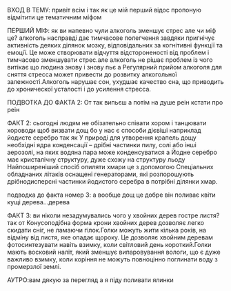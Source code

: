 ВХОД В ТЕМУ:
привіт всім і так як це мій перший відос пропоную відмітити це тематичним міфом

ПЕРШИЙ МІФ:
як ви напевно чули алкоголь зменшує стрес але чи міф це? алкоголь насправді дає тимчасове полегчення завдяки пригнічує активність деяких ділянок мозку, відповідальних за когнітивні функції та емоції. Це може створювати відчуття відстороненості від проблем і тимчасово зменшувати стрес.але алкоголь не рішає проблем із чого витікає що людина знову і знову пьє 
а Регулярний прийом алкоголя для сняття стресса может привести до розвитку алкогольної залежності.Алкоголь нарушає сон, ухудшає качество сна, що приводить до хроническої усталості і до усилення стресса.

ПОДВОТКА ДО ФАКТА 2:
От так випьєш а потім на душе реін
кстати про реін

ФАКТ 2:
сьогодні людям не обізательно співати хором і танцювати хороводи щоб визвати дощ бо у нас є способи дієвіші наприклад йодисте серебро так як У природі для утворення крапель дощу необхідні ядра конденсації – дрібні частинки пилу, солі або інші аерозолі, на яких водяна пара може конденсуватися а Йодне серебро має кристалічну структуру, дуже схожу на структуру льоду Найпоширеніший спосіб опиляти хмари це з допомогою Спеціальних обладнаних літаків оснащені генераторами, які розпорошують дрібнодисперсні частинки йодистого серебра в потрібні ділянки хмар.

подводка до факта номер 3: 
а вообще дощ це добре він поливає квіти кущі дерева...дерева

ФАКТ 3:
ви ніколи незадумувались чого у хвойних дерев гостре листя?так от Конусоподібна форма крони хвойних дерев дозволяє легко скидати сніг, не ламаючи гілок.Голки можуть жити кілька років, на відміну від листя, яке опадає щороку. Це дозволяє хвойним деревам фотосинтезувати навіть взимку, коли світловий день короткий.Голки мають восковий наліт, який зменшує випаровування вологи, що є дуже важливо взимку, коли коріння не можуть повноцінно поглинати воду з промерзлої землі.

АУТРО:вам дякую за перегляд а я піду 
поливати ялинки

